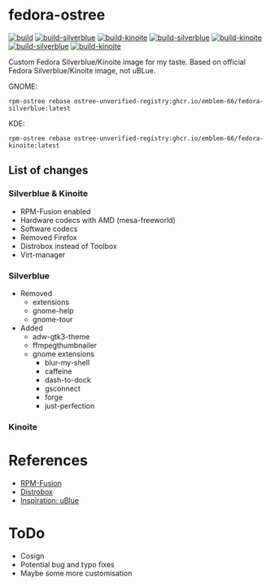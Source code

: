# fedora-ostree
[![build](https://github.com/Emblem-66/fedora-ostree/actions/workflows/build.yml/badge.svg)](https://github.com/Emblem-66/fedora-ostree/actions/workflows/build.yml)
[![build-silverblue](https://github.com/Emblem-66/fedora-ostree/actions/workflows/build.yml/badge.svg?event=schedule)](https://github.com/Emblem-66/fedora-ostree/actions/workflows/build.yml)
[![build-kinoite](https://github.com/Emblem-66/fedora-ostree/actions/workflows/build.yml/badge.svg?event=schedule&job=build-kinoite)](https://github.com/Emblem-66/fedora-ostree/actions/workflows/build.yml)
[![build-silverblue](https://github.com/Emblem-66/fedora-ostree/actions/workflows/build.yml/badge.svg?event=schedule&label=build-silverblue)](https://github.com/Emblem-66/fedora-ostree/actions/workflows/build.yml)
[![build-kinoite](https://github.com/Emblem-66/fedora-ostree/actions/workflows/build.yml/badge.svg?event=schedule&job=build-kinoite&label=build-kinoite)](https://github.com/Emblem-66/fedora-ostree/actions/workflows/build.yml)
[![build-silverblue](https://img.shields.io/github/workflow/status/Emblem-66/fedora-ostree/build-silverblue?label=build-silverblue&style=for-the-badge)](https://github.com/Emblem-66/fedora-ostree/actions/workflows/build.yml)
[![build-kinoite](https://img.shields.io/github/workflow/status/Emblem-66/fedora-ostree/build-kinoite?label=build-kinoite&style=for-the-badge)](https://github.com/Emblem-66/fedora-ostree/actions/workflows/build.yml)

Custom Fedora Silverblue/Kinoite image for my taste.
Based on official Fedora Silverblue/Kinoite image, not uBLue.

GNOME: 

`` rpm-ostree rebase ostree-unverified-registry:ghcr.io/emblem-66/fedora-silverblue:latest ``

KDE: 

`` rpm-ostree rebase ostree-unverified-registry:ghcr.io/emblem-66/fedora-kinoite:latest ``

## List of changes
### Silverblue & Kinoite
- RPM-Fusion enabled
- Hardware codecs with AMD (mesa-freeworld)
- Software codecs
- Removed Firefox
- Distrobox instead of Toolbox
- Virt-manager
### Silverblue
- Removed
  - extensions
  - gnome-help
  - gnome-tour
- Added
  - adw-gtk3-theme
  - ffmpegthumbnailer
  - gnome extensions
    - blur-my-shell
    - caffeine
    - dash-to-dock
    - gsconnect
    - forge
    - just-perfection
### Kinoite
# References
- [RPM-Fusion](https://rpmfusion.org/Howto/OSTree)
- [Distrobox](https://github.com/89luca89/distrobox)
- [Inspiration: uBlue](https://github.com/ublue-os)

# ToDo
- Cosign
- Potential bug and typo fixes
- Maybe some more customisation
